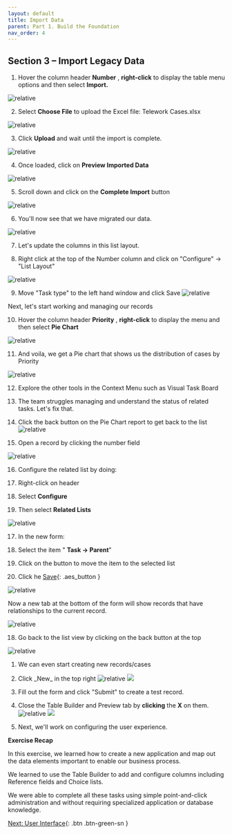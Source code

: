 ```yaml
---
layout: default
title: Import Data
parent: Part 1. Build the Foundation
nav_order: 4
---
```


## Section 3 – Import Legacy Data

1. Hover the column header **Number** , **right-click** to display the table menu options and then select **Import.**

  ![relative](images/Select_Import.png)

2. Select **Choose File** to upload the Excel file: Telework Cases.xlsx

  ![relative](images/Select_Choose_File_to_Upload_the_Excel_file.png)

3. Click **Upload** and wait until the import is complete.

  ![relative](images/Import_Click_Upload.png.png)

4. Once loaded, click on **Preview Imported Data**

  ![relative](images/click_on_Preview_Imported_Data.png.png)

5. Scroll down and click on the **Complete Import** button

  ![relative](images/Click_on_the_Complete_Impor_button.png)

6. You'll now see that we have migrated our data.

  ![relative](images/we_now_have_migrated_our_data.png)

7. Let's update the columns in this list layout.

8. Right click at the top of the Number column and click on "Configure" -\> "List Layout"

  ![relative](images/Click_on_Configure_List_Layout.png)

9. Move "Task type" to the left hand window and click Save
  ![relative](images/Remove_Task_type.png)

Next, let's start working and managing our records

10. Hover the column header **Priority** , **right-click** to display the menu and then select **Pie Chart**

  ![relative](images/select_Pie_Chart.png)

11. And voila, we get a Pie chart that shows us the distribution of cases by Priority

  ![relative](images/And_Voila_we_get_a_Pie_chart.png)

12. Explore the other tools in the Context Menu such as Visual Task Board

13. The team struggles managing and understand the status of related tasks. Let's fix that.


14. Click the back button on the Pie Chart report to get back to the list
  ![relative](images/Click_the_back_button_on_the_Pie_Chart_report.png)

15. Open a record by clicking the number field

  ![relative](images/Open_a_record_by_clicking_the_number_field.png)

16. Configure the related list by doing:

  1. Right-click on header
  2. Select **Configure**
  3. Then select **Related Lists**

  ![relative](images/Configure_the_related_list.png)

17. In the new form:

  1. Select the item " **Task -\> Parent**"
  2. Click on the button to move the item to the selected list
  3. Click he [Save](#){: .aes_button }

  ![relative](images/Add_Task_Parent.png)

Now a new tab at the bottom of the form will show records that have relationships to the current record.

  ![relative](images/related_list_shows_related_records.png)

18. Go back to the list view by clicking on the back button at the top

  ![relative](images/Go_back_to_the_list_view.png)

1. We can even start creating new records/cases


2. Click \_New\_ in the top right
  ![relative](images/Remove_Task_type.png)
 ![](RackMultipart20221028-1-d1lmac_html_d49e90b5aa7de824.png)

1. Fill out the form and click "Submit" to create a test record.
2. Close the Table Builder and Preview tab by **clicking** the **X** on them.
  ![relative](images/Remove_Task_type.png)
 ![](RackMultipart20221028-1-d1lmac_html_d16112e35dae392d.png)
3. Next, we'll work on configuring the user experience.

**Exercise Recap**

In this exercise, we learned how to create a new application and map out the data elements important to enable our business process.

We learned to use the Table Builder to add and configure columns including Reference fields and Choice lists.

We were able to complete all these tasks using simple point-and-click administration and without requiring specialized application or database knowledge.

[Next: User Interface]( ../Part_2_The_User_Experience/Part_2.0_Main.html){: .btn .btn-green-sn }